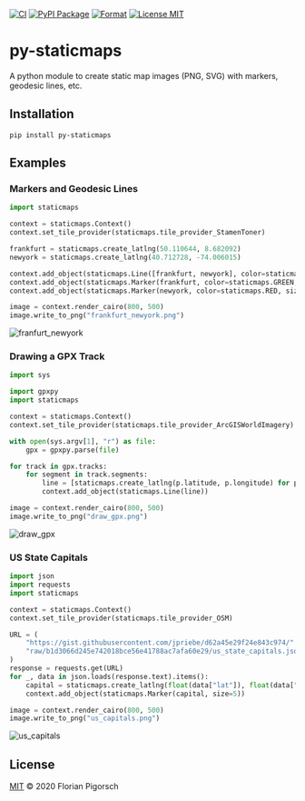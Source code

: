 [![CI](https://github.com/flopp/py-staticmaps/workflows/CI/badge.svg)](https://github.com/flopp/py-staticmaps/actions?query=workflow%3ACI)
[![PyPI Package](https://img.shields.io/pypi/v/py-staticmaps.svg)](https://pypi.org/project/py-staticmaps/)
[![Format](https://img.shields.io/badge/code%20style-black-000000.svg)](https://github.com/ambv/black)
[![License MIT](https://img.shields.io/badge/license-MIT-lightgrey.svg?style=flat)](LICENSE)

# py-staticmaps
A python module to create static map images (PNG, SVG) with markers, geodesic lines, etc.


## Installation

```shell
pip install py-staticmaps
```


## Examples


### Markers and Geodesic Lines

```python
import staticmaps

context = staticmaps.Context()
context.set_tile_provider(staticmaps.tile_provider_StamenToner)

frankfurt = staticmaps.create_latlng(50.110644, 8.682092)
newyork = staticmaps.create_latlng(40.712728, -74.006015)

context.add_object(staticmaps.Line([frankfurt, newyork], color=staticmaps.BLUE, width=4))
context.add_object(staticmaps.Marker(frankfurt, color=staticmaps.GREEN, size=12))
context.add_object(staticmaps.Marker(newyork, color=staticmaps.RED, size=12))

image = context.render_cairo(800, 500)
image.write_to_png("frankfurt_newyork.png")
```

![franfurt_newyork](../assets/frankfurt_newyork.png?raw=true)


### Drawing a GPX Track

```python
import sys

import gpxpy
import staticmaps

context = staticmaps.Context()
context.set_tile_provider(staticmaps.tile_provider_ArcGISWorldImagery)

with open(sys.argv[1], "r") as file:
    gpx = gpxpy.parse(file)

for track in gpx.tracks:
    for segment in track.segments:
        line = [staticmaps.create_latlng(p.latitude, p.longitude) for p in segment.points]
        context.add_object(staticmaps.Line(line))

image = context.render_cairo(800, 500)
image.write_to_png("draw_gpx.png")
```

![draw_gpx](../assets/draw_gpx.png?raw=true)


### US State Capitals

```python
import json
import requests
import staticmaps

context = staticmaps.Context()
context.set_tile_provider(staticmaps.tile_provider_OSM)

URL = (
    "https://gist.githubusercontent.com/jpriebe/d62a45e29f24e843c974/"
    "raw/b1d3066d245e742018bce56e41788ac7afa60e29/us_state_capitals.json"
)
response = requests.get(URL)
for _, data in json.loads(response.text).items():
    capital = staticmaps.create_latlng(float(data["lat"]), float(data["long"]))
    context.add_object(staticmaps.Marker(capital, size=5))

image = context.render_cairo(800, 500)
image.write_to_png("us_capitals.png")
```

![us_capitals](../assets/us_capitals.png?raw=true)


## License

[MIT](LICENSE) &copy; 2020 Florian Pigorsch
